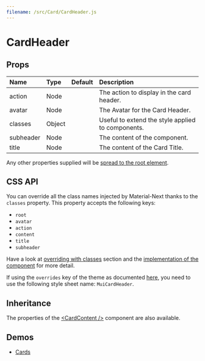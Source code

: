 ```yaml
---
filename: /src/Card/CardHeader.js
---
```


<!--- This documentation is automatically generated, do not try to edit it. -->

# CardHeader



## Props

| Name | Type | Default | Description |
|:-----|:-----|:--------|:------------|
| action | Node |  | The action to display in the card header. |
| avatar | Node |  | The Avatar for the Card Header. |
| classes | Object |  | Useful to extend the style applied to components. |
| subheader | Node |  | The content of the component. |
| title | Node |  | The content of the Card Title. |

Any other properties supplied will be [spread to the root element](/guides/api#spread).

## CSS API

You can override all the class names injected by Material-Next thanks to the `classes` property.
This property accepts the following keys:
- `root`
- `avatar`
- `action`
- `content`
- `title`
- `subheader`

Have a look at [overriding with classes](/customization/overrides#overriding-with-classes) section
and the [implementation of the component](https://github.com/material-next/material-next/tree/v1-beta/src/Card/CardHeader.js)
for more detail.

If using the `overrides` key of the theme as documented
[here](/customization/themes#customizing-all-instances-of-a-component-type),
you need to use the following style sheet name: `MuiCardHeader`.

## Inheritance

The properties of the [&lt;CardContent /&gt;](/api/card-content) component are also available.

## Demos

- [Cards](/demos/cards)

